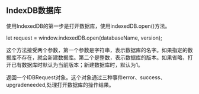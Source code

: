 ## IndexDB数据库

使用IndexedDB的第一步是打开数据库，使用indexedDB.open()方法。

let request = window.indexedDB.open(databaseName, version);

这个方法接受两个参数，第一个参数是字符串，表示数据库的名字。如果指定的数据库不存在，就会新建数据库。第二个是整数，表示数据库的版本。如果省略，打开已有数据库时默认为当前版本；新建数据库时，默认为1。

返回一个IDBRequest对象。这个对象通过三种事件error、success、upgradeneeded,处理打开数据库的操作结果。

